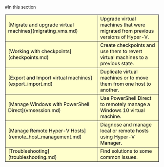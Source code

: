 #In this section

<table border="1" style="background-color:FFFFCC;border-collapse:collapse;border:1px solid FFCC00;color:000000;width:100%" cellpadding="15" cellspacing="3">
  <tr>
    <td caps_internal_Id="884b5411-0d7b-4361-bbde-cbea56bec204">
[Migrate and upgrade virtual machines](migrating_vms.md) </td>
    <td caps_internal_Id="30e4afd7-3220-4e09-ac88-959c14976dd1">Upgrade virtual machines that were migrated from previous versions of Hyper-V.</td>
  </tr>
  <tr>
    <td caps_internal_Id="083f1c4d-6590-4aef-a616-e26aae790f02">
[Working with checkpoints](checkpoints.md) </td>
    <td caps_internal_Id="30890b61-d7bc-4f68-9b93-db1fc65697ec">Create checkpoints and use them to revert virtual machines to a previous state.</td>
  </tr>
  <tr>
    <td caps_internal_Id="0640e777-9faa-4b6e-aace-f2d782c83c91">
[Export and Import virtual machines](export_import.md) </td>
    <td caps_internal_Id="81d57020-afc4-46ec-b2db-60a1d7234e8f">Duplicate virtual machines or to move them from one host to another. </td>
  </tr>
  <tr>
    <td caps_internal_Id="4f3dd341-a0c3-4ddc-9f60-cb95b201c2d5">
[Manage Windows with PowerShell Direct](vmsession.md) </td>
    <td caps_internal_Id="6d6fb61a-cd48-485c-abda-31f0638d66a3">Use PowerShell Direct to remotely manage a Windows 10 virtual machine. </td>
  </tr>
  <tr>
    <td caps_internal_Id="76550d9c-ee3c-4777-9d56-e58961ac1c6f">
[Manage Remote Hyper-V Hosts](remote_host_management.md) </td>
    <td caps_internal_Id="b058939c-3633-4604-b9c3-06b8bad4106e"> Diagnose and manage local or remote hosts using Hyper-V Manager. </td>
  </tr>
  <tr>
    <td caps_internal_Id="30eda725-4f39-4e78-8b3c-d658e5d16d53">
[Troubleshooting](troubleshooting.md) </td>
    <td caps_internal_Id="b7392c9e-1dc8-4e13-9426-08f878182e97"> Find solutions to some common issues. </td>
  </tr>
</table>


